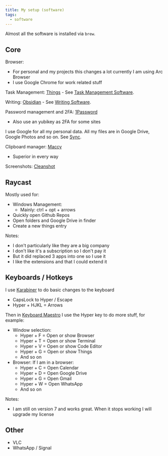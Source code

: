 ```yaml
---
title: My setup (software)
tags:
  - software
---
```

Almost all the software is installed via `brew`.

## Core

Browser:
- For personal and my projects this changes a lot currently I am using Arc Browser
- I use Google Chrome for work related stuff

Task Management: [Things](https://culturedcode.com/things/) - See [Task Management Software](../task-management-software).

Writing: [Obsidian](https://obsidian.md) - See [Writing Software](../writing-software).

Password management and 2FA: [1Password](https://1password.com/)
- Also use an yubikey as 2FA for some sites

I use Google for all my personal data. All my files are in Google Drive, Google Photos and so on. See [Sync](../keeping-sync.md).

Clipboard manager: [Maccy](https://maccy.app/)
- Superior in every way

Screenshots: [Cleanshot](https://cleanshot.com/)

## Raycast

Mostly used for:
- Windows Management:
	- Mainly: ctrl + opt + arrows
- Quickly open Github Repos
- Open folders and Google Drive in finder
- Create a new things entry

Notes:
- I don't particularly like they are a big company
- I don't like it's a subscription so I don't pay it
- But it did replaced 3 apps into one so I use it
- I like the extensions and that I could extend it

## Keyboards / Hotkeys

I use [Karabiner](https://karabiner-elements.pqrs.org) to do basic changes to the keyboard
- CapsLock to Hyper / Escape
- Hyper  + HJKL = Arrows

Then in [Keyboard Maestro](https://www.keyboardmaestro.com/) I use the Hyper key to do more stuff, for example:
- Window selection:
	- Hyper + F = Open or show Browser
	- Hyper + T = Open or show Terminal
	- Hyper + V = Open or show Code Editor
	- Hyper + G = Open or show Things
	- And so on
- Browser: If I am in a browser:
	- Hyper + C = Open Calendar
	- Hyper + D = Open Google Drive
	- Hyper + G = Open Gmail
	- Hyper + W = Open WhatsApp
	- And so on

Notes:
- I am still on version 7 and works great. When it stops working I will upgrade my license

## Other

- VLC
- WhatsApp / Signal